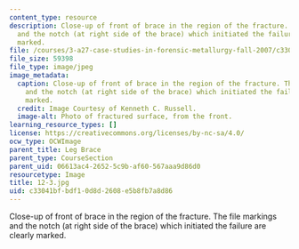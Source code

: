 ```yaml
---
content_type: resource
description: Close-up of front of brace in the region of the fracture. The file markings
  and the notch (at right side of the brace) which initiated the failure are clearly
  marked.
file: /courses/3-a27-case-studies-in-forensic-metallurgy-fall-2007/c33041bfbdf10d8d2608e5b8fb7a8d86_12-3.jpg
file_size: 59398
file_type: image/jpeg
image_metadata:
  caption: Close-up of front of brace in the region of the fracture. The file markings
    and the notch (at right side of the brace) which initiated the failure are clearly
    marked.
  credit: Image Courtesy of Kenneth C. Russell.
  image-alt: Photo of fractured surface, from the front.
learning_resource_types: []
license: https://creativecommons.org/licenses/by-nc-sa/4.0/
ocw_type: OCWImage
parent_title: Leg Brace
parent_type: CourseSection
parent_uid: 06613ac4-2652-5c9b-af60-567aaa9d86d0
resourcetype: Image
title: 12-3.jpg
uid: c33041bf-bdf1-0d8d-2608-e5b8fb7a8d86
---
```

Close-up of front of brace in the region of the fracture. The file markings and the notch (at right side of the brace) which initiated the failure are clearly marked.
